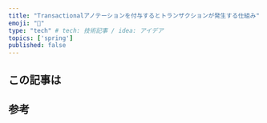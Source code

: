 ```yaml
---
title: "Transactionalアノテーションを付与するとトランザクションが発生する仕組み"
emoji: "🌟"
type: "tech" # tech: 技術記事 / idea: アイデア
topics: ['spring']
published: false
---
```

## この記事は

## 参考
